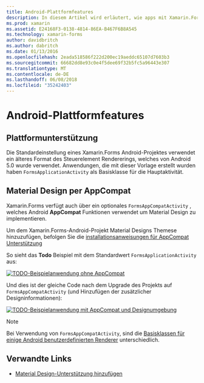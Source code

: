 ```yaml
---
title: Android-Plattformfeatures
description: In diesem Artikel wird erläutert, wie apps mit Xamarin.Forms Android-spezifische Funktionen hinzu, und Material Entwurf zu realisieren.
ms.prod: xamarin
ms.assetid: E24168F3-0138-4814-86EA-B467F6B8A545
ms.technology: xamarin-forms
author: davidbritch
ms.author: dabritch
ms.date: 01/13/2016
ms.openlocfilehash: 2eada518586f222d200ec19aeddc65107d7603b3
ms.sourcegitcommit: 66682dd8e93c0e4f5dee69f32b5fc5a96443e307
ms.translationtype: MT
ms.contentlocale: de-DE
ms.lasthandoff: 06/08/2018
ms.locfileid: "35242403"
---
```

# <a name="android-platform-features"></a>Android-Plattformfeatures

## <a name="platform-support"></a>Plattformunterstützung

Die Standardeinstellung eines Xamarin.Forms Android-Projektes verwendet ein älteres Format des Steuerelement Rendererings, welches von Android 5.0 wurde verwendet. Anwendungen, die mit dieser Vorlage erstellt wurden haben `FormsApplicationActivity` als Basisklasse für die Hauptaktivität.

## <a name="material-design-via-appcompat"></a>Material Design per AppCompat

Xamarin.Forms verfügt auch über ein optionales `FormsAppCompatActivity` , welches Android **AppCompat** Funktionen verwendet um Material Design zu implementieren.

Um dem Xamarin.Forms-Android-Projekt Material Designs Themese hinzuzufügen, befolgen Sie die [installationsanweisungen für AppCompat Unterstützung](appcompat.md)

So sieht das **Todo** Beispiel mit dem Standardwert `FormsApplicationActivity` aus:

[![](images/before-appcompat-sml.png "TODO-Beispielanwendung ohne AppCompat")](images/before-appcompat.png#lightbox "TODO-Beispielanwendung ohne AppCompat")

Und dies ist der gleiche Code nach dem Upgrade des Projekts auf `FormsAppCompatActivity` (und Hinzufügen der zusätzlicher Designinformationen):

[![](images/post-appcompat-sml.png "TODO-Beispielanwendung mit AppCompat und Designumgebung")](images/post-appcompat.png#lightbox "TODO-Beispielanwendung mit AppCompat und Designs")

> [!NOTE]
> Bei Verwendung von `FormsAppCompatActivity`, sind die [Basisklassen für einige Android benutzerdefinierten Renderer](~/xamarin-forms/app-fundamentals/custom-renderer/renderers.md) unterschiedlich.


## <a name="related-links"></a>Verwandte Links

- [Material Design-Unterstützung hinzufügen](appcompat.md)
